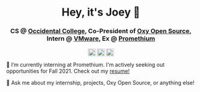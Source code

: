 <h1 align="center">Hey, it's Joey 👋</h1>
<h3 align="center">CS @ <a href=https://www.oxy.edu/ target="blank">Occidental College</a>, Co-President of <a href=https://oxyos.github.io/ target="blank">Oxy Open Source</a>, Intern @ <a href = "https://tanzu.vmware.com/tanzu">VMware</a>, Ex @ <a href=https://www.pm61data.com/ target="blank">Promethium</a></h3>
<p align="center">
<a href=mailto:jrose2@oxy.edu target="blank"><img align="center" src=https://cdn.jsdelivr.net/npm/simple-icons@3.0.1/icons/gmail.svg alt="Email" height="20" width="20" /></a>
<a href=https://www.linkedin.com/in/joey-m-rose/ target="blank"><img align="center" src=https://cdn.jsdelivr.net/npm/simple-icons@3.0.1/icons/linkedin.svg alt="LinkedIn" height="20" width="20" /></a>
<a href=https://joeyrose.dev/ target="blank"><img align="center" src=https://cdn.jsdelivr.net/npm/simple-icons@3.0.1/icons/googlechrome.svg alt="Portfolio website" height="20" width="20" /></a>
</p>
<p>
👷‍ I’m currently interning at Promethium. I'm actively seeking out opportunities for Fall 2021. Check out my <a href=https://joeyrose.dev/img/resume.pdf>resume!</a>

💬 Ask me about my internship, projects, Oxy Open Source, or anything else!
</p>
